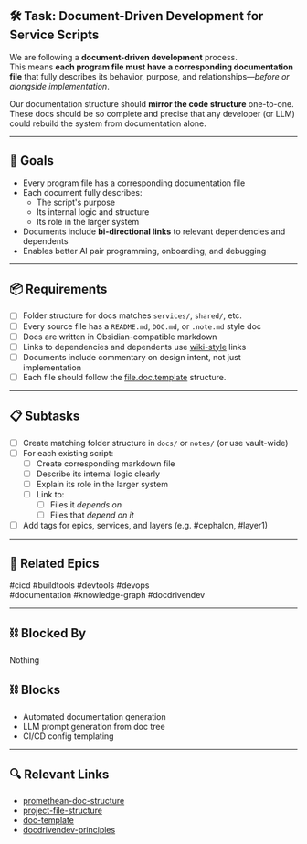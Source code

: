 ## 🛠️ Task: Document-Driven Development for Service Scripts

We are following a **document-driven development** process.  
This means **each program file must have a corresponding documentation file** that fully describes its behavior, purpose, and relationships—*before or alongside implementation*.

Our documentation structure should **mirror the code structure** one-to-one.  
These docs should be so complete and precise that any developer (or LLM) could rebuild the system from documentation alone.

---

## 🎯 Goals

- Every program file has a corresponding documentation file
- Each document fully describes:
  - The script's purpose
  - Its internal logic and structure
  - Its role in the larger system
- Documents include **bi-directional links** to relevant dependencies and dependents
- Enables better AI pair programming, onboarding, and debugging

---

## 📦 Requirements

- [ ] Folder structure for docs matches `services/`, `shared/`, etc.
- [ ] Every source file has a `README.md`, `DOC.md`, or `.note.md` style doc
- [ ] Docs are written in Obsidian-compatible markdown
- [ ] Links to dependencies and dependents use [wiki-style](wiki-style.md) links
- [ ] Documents include commentary on design intent, not just implementation
- [ ] Each file should follow the [file.doc.template](file.doc.template.md) structure.

---

## 📋 Subtasks

- [ ] Create matching folder structure in `docs/` or `notes/` (or use vault-wide)
- [ ] For each existing script:
  - [ ] Create corresponding markdown file
  - [ ] Describe its internal logic clearly
  - [ ] Explain its role in the larger system
  - [ ] Link to:
    - [ ] Files it *depends on*
    - [ ] Files that *depend on it*
- [ ] Add tags for epics, services, and layers (e.g. #cephalon, #layer1)

---

## 🔗 Related Epics

#cicd #buildtools #devtools #devops  
#documentation #knowledge-graph #docdrivendev

---

## ⛓️ Blocked By

Nothing

## ⛓️ Blocks

- Automated documentation generation
- LLM prompt generation from doc tree
- CI/CD config templating

---

## 🔍 Relevant Links

- [promethean-doc-structure](promethean-doc-structure.md)
- [project-file-structure](project-file-structure.md)
- [doc-template](doc-template.md)
- [docdrivendev-principles](docdrivendev-principles.md)
